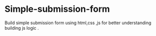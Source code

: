 # Simple-submission-form
Build simple submission form using html,css ,js for better understanding building js logic .
